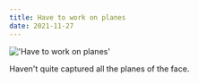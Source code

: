 ```yaml
---
title: Have to work on planes
date: 2021-11-27
---
```


!['Have to work on planes'](/Gradients_face.jpeg)

Haven't quite captured all the planes of the face.